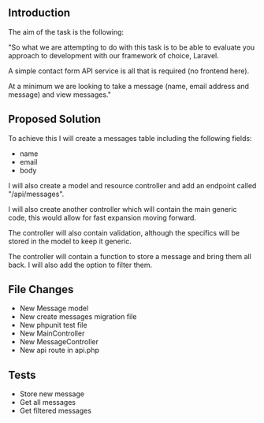 ## Introduction

The aim of the task is the following:

"So what we are attempting to do with this task is to be able to evaluate you approach to development with our framework of choice, Laravel.

A simple contact form API service is all that is required (no frontend here).

At a minimum we are looking to take a message (name, email address and message) and view messages."

## Proposed Solution

To achieve this I will create a messages table including the following fields:

- name
- email
- body

I will also create a model and resource controller and add an endpoint called "/api/messages".

I will also create another controller which will contain the main generic code, this would allow for fast expansion moving forward.

The controller will also contain validation, although the specifics will be stored in the model to keep it generic.

The controller will contain a function to store a message and bring them all back. I will also add the option to filter them.

## File Changes

- New Message model
- New create messages migration file
- New phpunit test file
- New MainController
- New MessageController
- New api route in api.php

## Tests

- Store new message
- Get all messages
- Get filtered messages